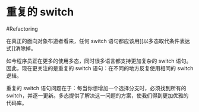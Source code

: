 # 重复的 switch
#Refactoring 

在真正的面向对象布道者看来，任何 switch 语句都应该用[[以多态取代条件表达式]]消除掉。

如今程序员正在更多的使用多态，同时很多语言都支持更加复杂的 switch 语句。因此，现在更关注的是重复的 switch 语句：在不同的地方反复使用相同的 switch 逻辑。

重复的 switch 语句问题在于：每当你想增加一个选择分支时，必须找到所有的 switch，并逐一更新。多态提供了解决这一问题的方案，使我们得到更加优雅的代码库。